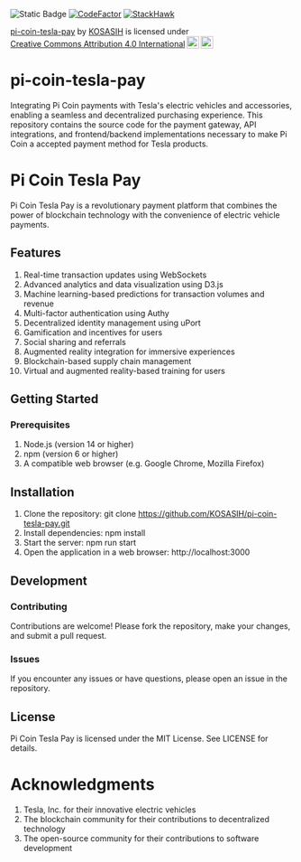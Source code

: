 ![Static Badge](https://img.shields.io/badge/Pi-Drive-gold)
[![CodeFactor](https://www.codefactor.io/repository/github/kosasih/pi-coin-tesla-pay/badge/main)](https://www.codefactor.io/repository/github/kosasih/pi-coin-tesla-pay/overview/main)
[![StackHawk](https://github.com/KOSASIH/pi-coin-tesla-pay/actions/workflows/stackhawk.yml/badge.svg)](https://github.com/KOSASIH/pi-coin-tesla-pay/actions/workflows/stackhawk.yml)

<p xmlns:cc="http://creativecommons.org/ns#" xmlns:dct="http://purl.org/dc/terms/"><a property="dct:title" rel="cc:attributionURL" href="https://github.com/KOSASIH/pi-coin-tesla-pay">pi-coin-tesla-pay</a> by <a rel="cc:attributionURL dct:creator" property="cc:attributionName" href="https://www.linkedin.com/in/kosasih-81b46b5a">KOSASIH</a> is licensed under <a href="https://creativecommons.org/licenses/by/4.0/?ref=chooser-v1" target="_blank" rel="license noopener noreferrer" style="display:inline-block;">Creative Commons Attribution 4.0 International<img style="height:22px!important;margin-left:3px;vertical-align:text-bottom;" src="https://mirrors.creativecommons.org/presskit/icons/cc.svg?ref=chooser-v1" alt=""><img style="height:22px!important;margin-left:3px;vertical-align:text-bottom;" src="https://mirrors.creativecommons.org/presskit/icons/by.svg?ref=chooser-v1" alt=""></a></p>

# pi-coin-tesla-pay
Integrating Pi Coin payments with Tesla's electric vehicles and accessories, enabling a seamless and decentralized purchasing experience. This repository contains the source code for the payment gateway, API integrations, and frontend/backend implementations necessary to make Pi Coin a accepted payment method for Tesla products. 

# Pi Coin Tesla Pay

Pi Coin Tesla Pay is a revolutionary payment platform that combines the power of blockchain technology with the convenience of electric vehicle payments.

## Features

1. Real-time transaction updates using WebSockets
2. Advanced analytics and data visualization using D3.js
3. Machine learning-based predictions for transaction volumes and revenue
4. Multi-factor authentication using Authy
5. Decentralized identity management using uPort
6. Gamification and incentives for users
7. Social sharing and referrals
8. Augmented reality integration for immersive experiences
9. Blockchain-based supply chain management
10. Virtual and augmented reality-based training for users

## Getting Started

### Prerequisites

1. Node.js (version 14 or higher)
2. npm (version 6 or higher)
3. A compatible web browser (e.g. Google Chrome, Mozilla Firefox)

## Installation

1. Clone the repository: git clone https://github.com/KOSASIH/pi-coin-tesla-pay.git
2. Install dependencies: npm install
3. Start the server: npm run start
3. Open the application in a web browser: http://localhost:3000

## Development

### Contributing

Contributions are welcome! Please fork the repository, make your changes, and submit a pull request.

### Issues

If you encounter any issues or have questions, please open an issue in the repository.

## License

Pi Coin Tesla Pay is licensed under the MIT License. See LICENSE for details.

# Acknowledgments

1. Tesla, Inc. for their innovative electric vehicles
2. The blockchain community for their contributions to decentralized technology
3. The open-source community for their contributions to software development
